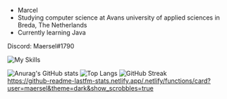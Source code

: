 - Marcel
- Studying computer science at Avans university of applied sciences in Breda, The Netherlands
- Currently learning Java

Discord: Maersel#1790

![My Skills](https://skillicons.dev/icons?i=idea,java&theme=dark)  

![Anurag's GitHub stats](https://github-readme-stats.vercel.app/api?username=maersel&show_icons=true&theme=synthwave)
![Top Langs](https://github-readme-stats.vercel.app/api/top-langs/?username=maersel&theme=synthwave)
![GitHub Streak](https://streak-stats.demolab.com?user=Maersel&theme=synthwave)  
https://github-readme-lastfm-stats.netlify.app/.netlify/functions/card?user=maersel&theme=dark&show_scrobbles=true


<!---
Maersel/Maersel is a ✨ special ✨ repository because its `README.md` (this file) appears on your GitHub profile.
You can click the Preview link to take a look at your changes.
![willianrod's wakatime stats](https://github-readme-stats.vercel.app/api/wakatime?username=maersel)
--->
